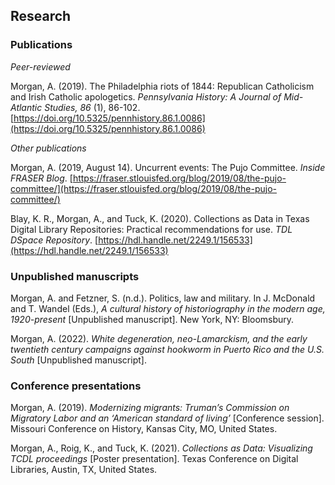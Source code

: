 ## Research

### Publications

*Peer-reviewed*

Morgan, A. (2019). The Philadelphia riots of 1844: Republican Catholicism and Irish Catholic
apologetics. *Pennsylvania History: A Journal of Mid-Atlantic Studies, 86* (1), 86-102.
[https://doi.org/10.5325/pennhistory.86.1.0086](https://doi.org/10.5325/pennhistory.86.1.0086)

*Other publications*

Morgan, A. (2019, August 14). Uncurrent events: The Pujo Committee. *Inside FRASER Blog*.
[https://fraser.stlouisfed.org/blog/2019/08/the-pujo-committee/](https://fraser.stlouisfed.org/blog/2019/08/the-pujo-committee/)

Blay, K. R., Morgan, A., and Tuck, K. (2020). Collections as Data in Texas Digital Library Repositories: Practical recommendations for use. *TDL DSpace Repository*. [https://hdl.handle.net/2249.1/156533](https://hdl.handle.net/2249.1/156533)

### Unpublished manuscripts

Morgan, A. and Fetzner, S. (n.d.). Politics, law and military. In J. McDonald and T. Wandel (Eds.), *A cultural history of historiography in the modern age, 1920-present* [Unpublished manuscript]. New York, NY: Bloomsbury. 

Morgan, A. (2022). *White degeneration, neo-Lamarckism, and the early twentieth century campaigns against hookworm in Puerto Rico and the U.S. South* [Unpublished manuscript].

### Conference presentations

Morgan, A. (2019). *Modernizing migrants: Truman’s Commission on Migratory Labor and an
‘American standard of living’* [Conference session]. Missouri Conference on History, Kansas City,
MO, United States.

Morgan, A., Roig, K., and Tuck, K. (2021). *Collections as Data: Visualizing TCDL proceedings* [Poster
presentation]. Texas Conference on Digital Libraries, Austin, TX, United States.
